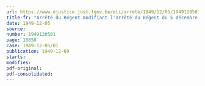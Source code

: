 ```yaml
---
url: https://www.ejustice.just.fgov.be/eli/arrete/1949/12/05/1949120501/justel
title-fr: "Arrêté du Régent modifiant l'arrêté du Régent du 5 décembre 1946 déterminant le mode de calcul pour fixer le montant de l'allocation à payer aux estropiés qui bénéficient des dispositions de la loi du 10 juin 1937 relative à l'octroi d'allocations spéciales aux estropiés, mutilés, etc."
date: 1949-12-05
source:
number: 1949120501
page: 10858
case: 1949-12-05/01
publication: 1949-12-09
starts:
modifies:
pdf-original:
pdf-consolidated:
---
```


